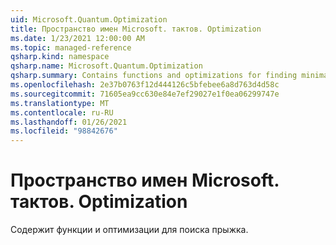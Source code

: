 ```yaml
---
uid: Microsoft.Quantum.Optimization
title: Пространство имен Microsoft. тактов. Optimization
ms.date: 1/23/2021 12:00:00 AM
ms.topic: managed-reference
qsharp.kind: namespace
qsharp.name: Microsoft.Quantum.Optimization
qsharp.summary: Contains functions and optimizations for finding minima.
ms.openlocfilehash: 2e37b0763f12d444126c5bfebee6a8d763d4d58c
ms.sourcegitcommit: 71605ea9cc630e84e7ef29027e1f0ea06299747e
ms.translationtype: MT
ms.contentlocale: ru-RU
ms.lasthandoff: 01/26/2021
ms.locfileid: "98842676"
---
```

# <a name="microsoftquantumoptimization-namespace"></a>Пространство имен Microsoft. тактов. Optimization

Содержит функции и оптимизации для поиска прыжка.

